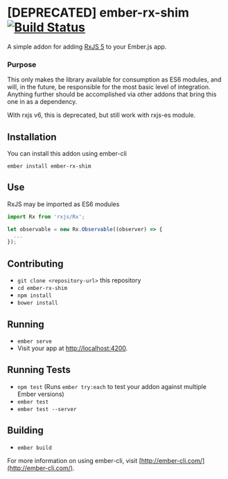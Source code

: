 # [DEPRECATED] ember-rx-shim [![Build Status](https://travis-ci.org/mike-north/ember-rx-shim.svg?branch=master)](https://travis-ci.org/mike-north/ember-rx-shim)

A simple addon for adding [RxJS 5](https://github.com/ReactiveX/rxjs#rxjs-5-beta) to your Ember.js app. 

### Purpose

This only makes the library available for consumption as ES6 modules, and will, in the future, be responsible for the most basic level of integration. Anything further should be accomplished via other addons that bring this one in as a dependency.

With rxjs v6, this is deprecated, but still work with rxjs-es module.

## Installation

You can install this addon using ember-cli
```
ember install ember-rx-shim
```

## Use

RxJS may be imported as ES6 modules

```js
import Rx from 'rxjs/Rx';

let observable = new Rx.Observable((observer) => {
  ...
});

```


## Contributing

* `git clone <repository-url>` this repository
* `cd ember-rx-shim`
* `npm install`
* `bower install`

## Running

* `ember serve`
* Visit your app at [http://localhost:4200](http://localhost:4200).

## Running Tests

* `npm test` (Runs `ember try:each` to test your addon against multiple Ember versions)
* `ember test`
* `ember test --server`

## Building

* `ember build`

For more information on using ember-cli, visit [http://ember-cli.com/](http://ember-cli.com/).
